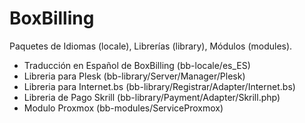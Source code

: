 # BoxBilling
Paquetes de Idiomas (locale), Librerías (library), Módulos (modules).
* Traducción en Español de BoxBilling (bb-locale/es_ES)
* Libreria para Plesk (bb-library/Server/Manager/Plesk)
* Libreria para Internet.bs (bb-library/Registrar/Adapter/Internet.bs)
* Libreria de Pago Skrill (bb-library/Payment/Adapter/Skrill.php)
* Modulo Proxmox (bb-modules/ServiceProxmox)
